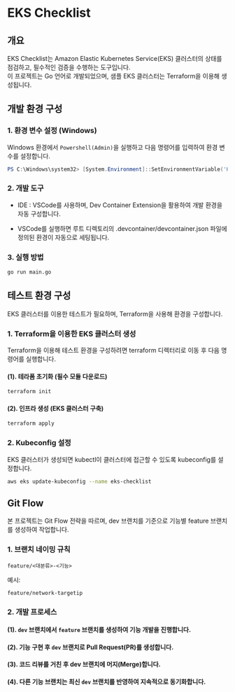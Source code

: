 # EKS Checklist

## 개요
EKS Checklist는 Amazon Elastic Kubernetes Service(EKS) 클러스터의 상태를 점검하고, 필수적인 검증을 수행하는 도구입니다.  
이 프로젝트는 Go 언어로 개발되었으며, 샘플 EKS 클러스터는 Terraform을 이용해 생성됩니다.

## 개발 환경 구성
### 1. 환경 변수 설정 (Windows)
Windows 환경에서 `Powershell(Admin)`을 실행하고 다음 명령어를 입력하여 환경 변수를 설정합니다.
```powershell
PS C:\Windows\system32> [System.Environment]::SetEnvironmentVariable('HOME', $env:USERPROFILE,[System.EnvironmentVariableTarget]::Machine)
```

### 2. 개발 도구
- IDE : VSCode를 사용하며, Dev Container Extension을 활용하여 개발 환경을 자동 구성합니다.

- VSCode를 실행하면 루트 디렉토리의 .devcontainer/devcontainer.json 파일에 정의된 환경이 자동으로 세팅됩니다.

### 3. 실행 방법
```sh
go run main.go
```

## 테스트 환경 구성
EKS 클러스터를 이용한 테스트가 필요하며, Terraform을 사용해 환경을 구성합니다.
### 1. Terraform을 이용한 EKS 클러스터 생성
Terraform을 이용해 테스트 환경을 구성하려면 terraform 디렉터리로 이동 후 다음 명령어를 실행합니다.

#### (1).  테라폼 초기화 (필수 모듈 다운로드)
```sh
terraform init
```

#### (2).  인프라 생성 (EKS 클러스터 구축)
```sh
terraform apply
```

### 2. Kubeconfig 설정
EKS 클러스터가 생성되면 kubectl이 클러스터에 접근할 수 있도록 kubeconfig를 설정합니다.
```sh
aws eks update-kubeconfig --name eks-checklist
```

## Git Flow
본 프로젝트는 Git Flow 전략을 따르며, dev 브랜치를 기준으로 기능별 feature 브랜치를 생성하여 작업합니다.

### 1. 브랜치 네이밍 규칙
```
feature/<대분류>-<기능>
```

예시:
```
feature/network-targetip
```

### 2. 개발 프로세스
#### (1). ```dev``` 브랜치에서 ```feature``` 브랜치를 생성하여 기능 개발을 진행합니다.

#### (2). 기능 구현 후 ```dev``` 브랜치로 Pull Request(PR)를 생성합니다.

#### (3). 코드 리뷰를 거친 후 dev 브랜치에 머지(Merge)합니다.

#### (4). 다른 기능 브랜치는 최신 ```dev``` 브랜치를 반영하여 지속적으로 동기화합니다.
